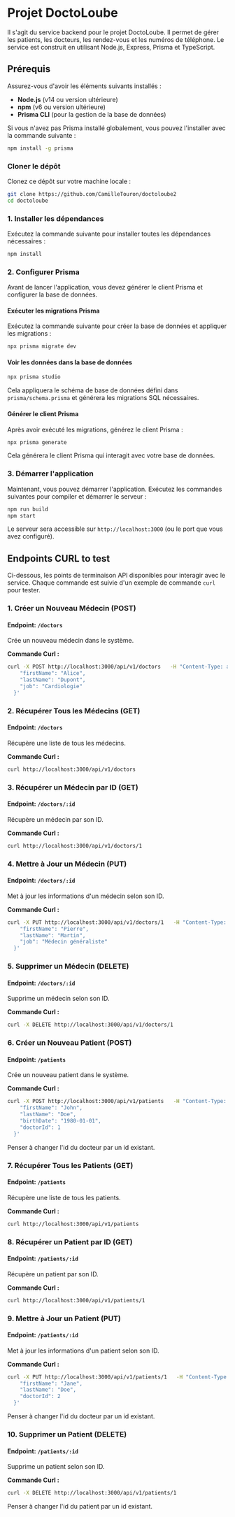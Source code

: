 
# Projet DoctoLoube

Il s'agit du service backend pour le projet DoctoLoube. Il permet de gérer les patients, les docteurs, les rendez-vous et les numéros de téléphone. Le service est construit en utilisant Node.js, Express, Prisma et TypeScript.

## Prérequis

Assurez-vous d'avoir les éléments suivants installés :

- **Node.js** (v14 ou version ultérieure)
- **npm** (v6 ou version ultérieure)
- **Prisma CLI** (pour la gestion de la base de données)

Si vous n'avez pas Prisma installé globalement, vous pouvez l'installer avec la commande suivante :

```bash
npm install -g prisma
```

### Cloner le dépôt

Clonez ce dépôt sur votre machine locale :

```bash
git clone https://github.com/CamilleTouron/doctoloube2
cd doctoloube
```

### 1. Installer les dépendances

Exécutez la commande suivante pour installer toutes les dépendances nécessaires :

```bash
npm install
```

### 2. Configurer Prisma

Avant de lancer l'application, vous devez générer le client Prisma et configurer la base de données.

#### Exécuter les migrations Prisma

Exécutez la commande suivante pour créer la base de données et appliquer les migrations :

```bash
npx prisma migrate dev
```

#### Voir les données dans la base de données

```bash
npx prisma studio
```

Cela appliquera le schéma de base de données défini dans `prisma/schema.prisma` et générera les migrations SQL nécessaires.

#### Générer le client Prisma

Après avoir exécuté les migrations, générez le client Prisma :

```bash
npx prisma generate
```

Cela générera le client Prisma qui interagit avec votre base de données.

### 3. Démarrer l'application

Maintenant, vous pouvez démarrer l'application. Exécutez les commandes suivantes pour compiler et démarrer le serveur :

```bash
npm run build   
npm start       
```

Le serveur sera accessible sur `http://localhost:3000` (ou le port que vous avez configuré).

## Endpoints CURL to test

Ci-dessous, les points de terminaison API disponibles pour interagir avec le service. Chaque commande est suivie d'un exemple de commande `curl` pour tester.

### 1. Créer un Nouveau Médecin (POST)

#### Endpoint: `/doctors`
Crée un nouveau médecin dans le système.

**Commande Curl :**

```bash
curl -X POST http://localhost:3000/api/v1/doctors   -H "Content-Type: application/json"   -d '{
    "firstName": "Alice",
    "lastName": "Dupont",
    "job": "Cardiologie"
  }'
```

### 2. Récupérer Tous les Médecins (GET)

#### Endpoint: `/doctors`
Récupère une liste de tous les médecins.

**Commande Curl :**

```bash
curl http://localhost:3000/api/v1/doctors
```

### 3. Récupérer un Médecin par ID (GET)

#### Endpoint: `/doctors/:id`
Récupère un médecin par son ID.

**Commande Curl :**

```bash
curl http://localhost:3000/api/v1/doctors/1
```

### 4. Mettre à Jour un Médecin (PUT)

#### Endpoint: `/doctors/:id`
Met à jour les informations d'un médecin selon son ID.

**Commande Curl :**

```bash
curl -X PUT http://localhost:3000/api/v1/doctors/1   -H "Content-Type: application/json"   -d '{
    "firstName": "Pierre",
    "lastName": "Martin",
    "job": "Médecin généraliste"
  }'
```

### 5. Supprimer un Médecin (DELETE)

#### Endpoint: `/doctors/:id`
Supprime un médecin selon son ID.

**Commande Curl :**

```bash
curl -X DELETE http://localhost:3000/api/v1/doctors/1
```

### 6. Créer un Nouveau Patient (POST)

#### Endpoint: `/patients`
Crée un nouveau patient dans le système.

**Commande Curl :**

```bash
curl -X POST http://localhost:3000/api/v1/patients   -H "Content-Type: application/json"   -d '{
    "firstName": "John",
    "lastName": "Doe",
    "birthDate": "1980-01-01",
    "doctorId": 1
  }'
```
Penser à changer l'id du docteur par un id existant.

### 7. Récupérer Tous les Patients (GET)

#### Endpoint: `/patients`
Récupère une liste de tous les patients.

**Commande Curl :**

```bash
curl http://localhost:3000/api/v1/patients
```

### 8. Récupérer un Patient par ID (GET)

#### Endpoint: `/patients/:id`
Récupère un patient par son ID.

**Commande Curl :**

```bash
curl http://localhost:3000/api/v1/patients/1
```

### 9. Mettre à Jour un Patient (PUT)

#### Endpoint: `/patients/:id`
Met à jour les informations d'un patient selon son ID.

**Commande Curl :**

```bash
curl -X PUT http://localhost:3000/api/v1/patients/1   -H "Content-Type: application/json"   -d '{
    "firstName": "Jane",
    "lastName": "Doe",
    "doctorId": 2
  }'
```
Penser à changer l'id du docteur par un id existant.

### 10. Supprimer un Patient (DELETE)

#### Endpoint: `/patients/:id`
Supprime un patient selon son ID.

**Commande Curl :**

```bash
curl -X DELETE http://localhost:3000/api/v1/patients/1
```
Penser à changer l'id du patient par un id existant.